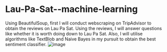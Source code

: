 # Lau-Pa-Sat--machine-learning
Using BeautifulSoup, first I will conduct webscraping on TripAdvisor to obtain the reviews on Lau Pa Sat. Using the reviews, I will answer questions like whether it is worth doing down to Lau Pa Sat. Also, I will utilise algorithms like TextBlob and Naive Bayes in my pursuit to obtain the best sentiment classifier.
![image](https://user-images.githubusercontent.com/64594029/120174736-01422000-c238-11eb-9ecd-a3ce286c8ec0.png)
